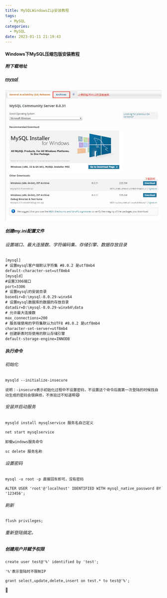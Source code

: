 ```yaml
---
title: MySQLWindowsZip安装教程
tags:
  - MySQL
categories:
  - MySQL
date: 2023-01-11 21:19:43
---
```


#### Windows下MySQL压缩包版安装教程

##### 附下载地址

##### [mysql](https://dev.mysql.com/downloads/mysql/) 

![mysql_download](..\images\mysql_download.jpg)

##### 创建my.ini配置文件

###### 设置端口、最大连接数、字符编码集、存储引擎、数据存放目录

```html
[mysql]
# 设置mysql客户端默认字符集 #8.0.2 是utf8mb4
default-character-set=utf8mb4
[mysqld]
#设置3306端口
port=3306
# 设置mysql的安装目录
basedir=D:\mysql-8.0.29-winx64
# 设置mysql数据库的数据的存放目录
datadir=D:\mysql-8.0.29-winx64\data
# 允许最大连接数
max_connections=200
# 服务端使用的字符集默认为UTF8 #8.0.2 是utf8mb4
character-set-server=utf8mb4
# 创建新表时将使用的默认存储引擎
default-storage-engine=INNODB
```

##### 执行命令

###### 初始化

```shell
mysqld --initialize-insecure
```

`说明：-insecure表示初始化过程中不设置密码，不设置这个命令后面第一次登陆的时候找自动生成的密码会很麻烦，不体验过不知道啊`:satisfied:

###### 安装并启动服务

```shell
mysqld install mysqlservice 服务名自己定义
```

```shell
net start mysqlservice
```

`卸载windows服务命令` 

```shell
sc delete 服务名称
```

###### 设置密码

```shell
mysql -u root -p 直接回车即可，没有密码
```

```shell
ALTER USER 'root'@'localhost' IDENTIFIED WITH mysql_native_password BY '123456';
```

###### 刷新

```shell
flush privileges;
```

###### 重新登陆搞定。

##### 创建用户并赋予权限

```shell
create user test@'%' identified by 'test';
```

`'%'表示登陆时不限制IP`

```shell
grant select,update,delete,insert on test.* to test@'%';
```



:dog:



